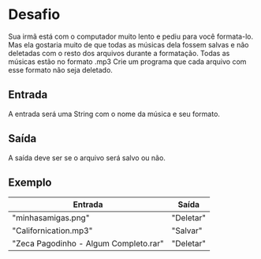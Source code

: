 # Desafio
Sua irmã está com o computador muito lento e pediu para você formata-lo. Mas ela gostaria muito de que todas as músicas dela fossem salvas e não deletadas com o resto dos arquivos durante a formatação. Todas as músicas estão no formato .mp3
Crie um programa que cada arquivo com esse formato não seja deletado.

## Entrada
A entrada será uma String com o nome da música e seu formato.

## Saída
A saída deve ser se o arquivo será salvo ou não.

## Exemplo
| Entrada |	Saída |
| ------- | ----- |
| "minhasamigas.png" |   	      "Deletar" |   
| "Californication.mp3" |	      "Salvar" |
| "Zeca Pagodinho - Algum Completo.rar" | 	      "Deletar" |